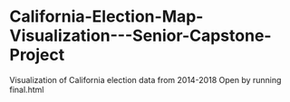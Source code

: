 # California-Election-Map-Visualization---Senior-Capstone-Project
Visualization of California election data from 2014-2018
Open by running final.html
